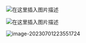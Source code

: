 ![在这里插入图片描述](https://img-blog.csdnimg.cn/20210622160044732.png)



![在这里插入图片描述](https://img-blog.csdnimg.cn/20210622160122296.png)

![image-20230701223551724](/home/kaguya/.config/Typora/typora-user-images/image-20230701223551724.png)